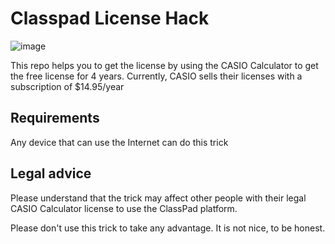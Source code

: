 # Classpad License Hack

![image](https://github.com/user-attachments/assets/e0bb5827-7b19-4cae-a1c0-9f6570df06ff)

This repo helps you to get the license by using the CASIO Calculator to get the free license for 4 years. Currently, CASIO sells their licenses with a subscription of $14.95/year

## Requirements

Any device that can use the Internet can do this trick

## Legal advice

Please understand that the trick may affect other people with their legal CASIO Calculator license to use the ClassPad platform.

Please don't use this trick to take any advantage. It is not nice, to be honest.
